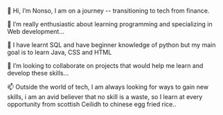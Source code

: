 👋 Hi, I’m Nonso, I am on a journey -- transitioning to tech from finance. 

👀 I’m really enthusiastic about learning programming and specializing in Web development...
 
🌱 I have learnt SQL and have beginner knowledge of python but my main goal is to learn Java, CSS and HTML
 
💞️ I’m looking to collaborate on projects that would help me learn and develop these skills...
 
📫 Outside the world of tech, I am always looking for ways to gain new skills, i am an avid believer that no skill is a waste, so I learn at every opportunity from scottish Ceilidh to  chinese egg fried rice..

